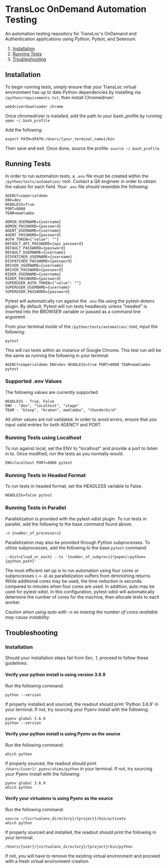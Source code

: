 # TransLoc OnDemand Automation Testing
An automation testing repository for TransLoc's OnDemand and Authentication applications using 
Python, Pytest, and Selenium.

1. [Installation](#installation)
2. [Running Tests](#running-tests)
3. [Troubleshooting](#troubleshooting)

## Installation
To begin running tests, simply ensure that your TransLoc virtual environment has up to date Python
dependencies by installing via `/python/requirements.txt`, then install Chromedriver:
```
webdriverdownloader chrome
```

Once chromedriver is installed, add the path to your bash_profile by running `open ~/.bash_profile`

Add the following:

```
export PATH=$PATH:/Users/{your_terminal_name}/bin
```

Then save and exit. Once done, source the profile: `source ~/.bash_profile`

## Running Tests
In order to run automation tests, a `.env` file must be created within the 
`/python/tests/automation/` root. Contact a QA engineer in order to obtain the values for each 
field. Your `.env` file should resemble the following:

```
AGENCY=imperialdemo
ENV=dev
HEADLESS=True
PORT=8080
TEAM=mamlambo

ADMIN_USERNAME={username}
ADMIN_PASSWORD={password}
AGENT_USERNAME={username}
AGENT_PASSWORD={password}
AUTH_TOKEN={"value": ""}
DEFAULT_API_PASSWORD={api password}
DEFAULT_PASSWORD={password}
DEFAULT_USERNAME={username}
DISPATCHER_USERNAME={username}
DISPATCHER_PASSWORD={password}
DRIVER_USERNAME={username}
DRIVER_PASSWORD={password}
RIDER_USERNAME={username}
RIDER_PASSWORD={password}
SUPERUSER_AUTH_TOKEN={"value": ""}
SUPERUSER_USERNAME={username}
SUPERUSER_PASSWORD={password}
```

Pytest will automatically run against the `.env` file using the pytest-dotenv plugin. By default,
Pytest will run tests headlessly unless "headed" is inserted into the BROWSER variable or passed as
a command line argument.

From your terminal inside of the `/python/tests/automation/` root, input the following:

```
pytest
```

This will run tests within an instance of Google Chrome. This test run will be the same as running
the following in your terminal:

```
AGENCY=imperialdemo ENV=dev HEADLESS=true PORT=8080 TEAM=mamlambo pytest
```

### Supported .env Values
The following values are currently supported:
```
HEADLESS - True, False
ENV - "dev", "localhost", "stage"
TEAM - "bloop", "kraken", mamlambo", "thunderbird"
```

All other values are not validated. In order to avoid errors, ensure that you input valid entries
for both AGENCY and PORT.

### Running Tests using Localhost
To run against local, set the ENV to "localhost" and provide a port to listen in to. Once modified,
run the tests as you normally would.
```
ENV=localhost PORT=8080 pytest
```

### Running Tests in Headed Format
To run tests in headed format, set the HEADLESS variable to False.

```
HEADLESS=false pytest
```

### Running Tests in Parallel
Parallelization is provided with the pytest-xdist plugin. To run tests in parallel, add the
following to the base command found above:
```
-n {number_of_processors}
```

Parallelization may also be provided through Python subprocesses. To utilize subprocesses, add the
following to the base `pytest` command:
```
--dist={load_or_each} --tx '{number_of_subprocs}*popen//python={python_path}'
```

The most efficient set up is to run automation using four cores or subprocesses (`-n 4`) as
parallelization suffers from diminishing returns. While additional cores may be used, the time
reduction is seconds compared to minutes when four cores are used. In addition, auto may be used
for pytest-xdist. In this configuration, pytest-xdist will automatically determine the number of
cores for the machine, then allocate tests to each worker.

*Caution when using auto with -n as maxing the number of cores available may cause instability.*

## Troubleshooting

### Installation
Should your installation steps fail from Sec. 1, proceed to follow these guidelines:

#### Verify your python install is using version 3.6.9
Run the following command:
```
python --version
```

If properly installed and sourced, the readout should print 'Python 3.6.9' in your terminal. If not,
try sourcing your Pyenv install with the following:

```
pyenv global 3.6.9
python --version
```

#### Verify your python install is using Pyenv as the source
Run the following command:
```
which python
```

If properly sourced, the readout should print `/Users/{user}/.pyenv/shims/python` in your terminal.
If not, try sourcing your Pyenv install with the following:

```
pyenv global 3.6.9
which python
```

#### Verify your virtualenv is using Pyenv as the source
Run the following command:
```
source ~/{virtualenv_directory}/{project}/bin/activate
which python
```

If properly sourced and installed, the readout should print the following in your terminal:

`/Users/{user}/{virtualenv_directory}/{project}/bin/python`

If not, you will have to remove the existing virtual environment and proceed with a fresh virtual
environment creation.
